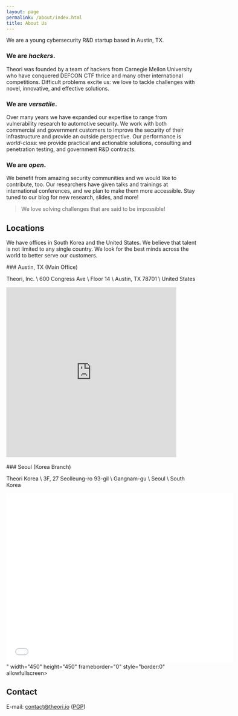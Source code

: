 ```yaml
---
layout: page
permalink: /about/index.html
title: About Us
---
```


We are a young cybersecurity R&D startup based in Austin, TX.

### We are _hackers_.

Theori was founded by a team of hackers from Carnegie Mellon University who have conquered DEFCON CTF thrice and many other international competitions.
Difficult problems excite us: we love to tackle challenges with novel, innovative, and effective solutions.


### We are _versatile_.

Over many years we have expanded our expertise to range from vulnerability research to automotive security.
We work with both commercial and government customers to improve the security of their infrastructure and provide an outside perspective.
Our performance is _world-class_: we provide practical and actionable solutions, consulting and penetration testing, and government R&D contracts.


### We are _open_.

We benefit from amazing security communities and we would like to contribute, too.
Our researchers have given talks and trainings at international conferences, and we plan to make them more accessible.
Stay tuned to our blog for new research, slides, and more!


> We love solving challenges that are said to be impossible!


## Locations

We have offices in South Korea and the United States. We believe that talent is not limited to any single country. We look for the best minds across the world to better serve our customers.

<div markdown="1" class="about-location">
<div markdown="1">
<div markdown="1">
### Austin, TX (Main Office)

Theori, Inc. \\
600 Congress Ave \\
Floor 14 \\
Austin, TX 78701 \\
United States
</div>
<iframe width="450" height="450" frameborder="0" style="border:0" src="https://www.google.com/maps/embed/v1/place?q=place_id:ChIJnW9wwAm1RIYRpiaGauNxwbU&key=AIzaSyBc32vzyigCjr-HSQQ-rvgge3vHtkHRHXU" allowfullscreen></iframe>
</div>
</div>

<br />

<div markdown="1" class="about-location">
<div markdown="1">
<div markdown="1">
### Seoul (Korea Branch)

Theori Korea \\
3F, 27 Seolleung-ro 93-gil \\
Gangnam-gu \\
Seoul \\
South Korea
</div>
<iframe src="<iframe src="https://www.google.com/maps/embed?pb=!1m14!1m8!1m3!1d791.2853419587617!2d127.0457537!3d37.5045838!3m2!1i1024!2i768!4f13.1!3m3!1m2!1s0x357ca405f59ac15d%3A0xf7c3741a1cbc1714!2s27+Seolleung-ro+93-gil%2C+Yeoksam+1(il)-dong%2C+Gangnam-gu%2C+Seoul%2C+South+Korea!5e0!3m2!1sen!2sus!4v1535664260322" width="600" height="450" frameborder="0" style="border:0" allowfullscreen></iframe>" width="450" height="450" frameborder="0" style="border:0" allowfullscreen></iframe>
</div>
</div>

## Contact

E-mail: contact@theori.io (<a href="{{ site.url }}/assets/pgp/theori.pub.asc" target="_blank">PGP</a>)
